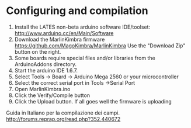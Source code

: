 # Configuring and compilation

  1. Install the LATES non-beta arduino software IDE/toolset: http://www.arduino.cc/en/Main/Software
  2. Download the MarlinKimbra firmware
   https://github.com/MagoKimbra/MarlinKimbra
   Use the "Download Zip" button on the right.
  3. Some boards require special files and/or libraries from the ArduinoAddons directory.
  4. Start the arduino IDE 1.6.7.
  5. Select Tools -> Board -> Arduino Mega 2560    or your microcontroller
  6. Select the correct serial port in Tools ->Serial Port
  7. Open MarlinKimbra.ino
  8. Click the Verify/Compile button
  9. Click the Upload button. If all goes well the firmware is uploading


Guida in Italiano per la compilazione dei campi.
http://forums.reprap.org/read.php?352,440672
